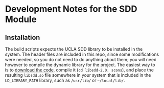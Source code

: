 
# Development Notes for the SDD Module

## Installation

The build scripts expects the UCLA SDD library to be installed in the system.
The header files are included in this repo, since some modifications were needed, so you do not need to do anything
about them; you will need however to compile the dynamic library for the project.
The easiest way to is to [download the code](http://reasoning.cs.ucla.edu/sdd/),
compile it (`cd libsdd-2.0; scons`), and place the resulting `libsdd.so` file somewhere in your system that is included
in the `LD_LIBRARY_PATH` library, such as `/usr/lib/` or `~/local/lib/`.